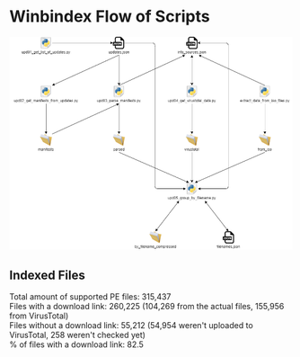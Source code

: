 # Winbindex Flow of Scripts

![winbindex-scripts-flow.png](winbindex-scripts-flow.png)

## Indexed Files

<!--FileStats-->
Total amount of supported PE files: 315,437  
Files with a download link: 260,225 (104,269 from the actual files, 155,956 from VirusTotal)  
Files without a download link: 55,212 (54,954 weren't uploaded to VirusTotal, 258 weren't checked yet)  
% of files with a download link: 82.5  
<!--/FileStats-->
